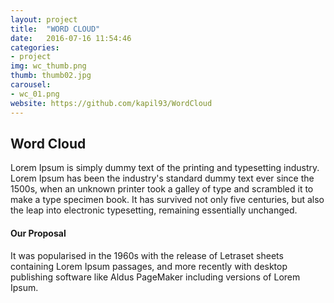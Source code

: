 ```yaml
---
layout: project
title:  "WORD CLOUD"
date:   2016-07-16 11:54:46
categories:
- project
img: wc_thumb.png
thumb: thumb02.jpg
carousel:
- wc_01.png
website: https://github.com/kapil93/WordCloud
---
```

## Word Cloud
Lorem Ipsum is simply dummy text of the printing and typesetting industry. Lorem Ipsum has been the industry's standard dummy text ever since the 1500s, when an unknown printer took a galley of type and scrambled it to make a type specimen book. It has survived not only five centuries, but also the leap into electronic typesetting, remaining essentially unchanged.

#### Our Proposal
It was popularised in the 1960s with the release of Letraset sheets containing Lorem Ipsum passages, and more recently with desktop publishing software like Aldus PageMaker including versions of Lorem Ipsum.